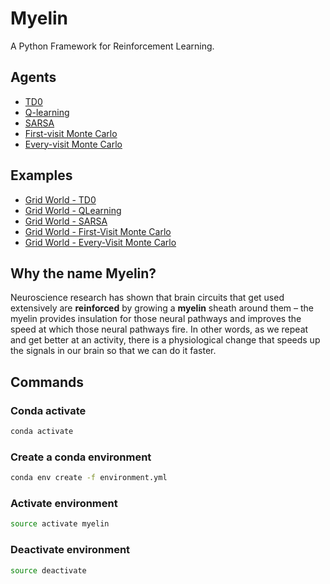 # Myelin

A Python Framework for Reinforcement Learning.

## Agents

- [TD0](https://github.com/davidrobles/myelin/blob/master/myelin/agents/td0.py)
- [Q-learning](https://github.com/davidrobles/myelin/blob/master/myelin/agents/qlearning.py)
- [SARSA](https://github.com/davidrobles/myelin/blob/master/myelin/agents/sarsa.py)
- [First-visit Monte Carlo](https://github.com/davidrobles/myelin/blob/master/myelin/agents/first_visit_mc.py)
- [Every-visit Monte Carlo](https://github.com/davidrobles/myelin/blob/master/myelin/agents/every_visit_mc.py)

## Examples

- [Grid World - TD0](https://github.com/davidrobles/myelin/blob/master/examples/grid_world_td0.ipynb)
- [Grid World - QLearning](https://github.com/davidrobles/myelin/blob/master/examples/grid_world_qlearning.ipynb)
- [Grid World - SARSA](https://github.com/davidrobles/myelin/blob/master/examples/grid_world_sarsa.ipynb)
- [Grid World - First-Visit Monte Carlo](https://github.com/davidrobles/myelin/blob/master/examples/grid_world_first_visit_monte_carlo.ipynb)
- [Grid World - Every-Visit Monte Carlo](https://github.com/davidrobles/myelin/blob/master/examples/grid_world_every_visit_monte_carlo.ipynb)

## Why the name Myelin?

Neuroscience research has shown that brain circuits that get used extensively are **reinforced** by growing
a **myelin** sheath around them – the myelin provides insulation for those neural pathways and improves
the speed at which those neural pathways fire. In other words, as we repeat and get better at an
activity, there is a physiological change that speeds up the signals in our brain so that we can do it
faster.

## Commands

### Conda activate

```bash
conda activate
```

### Create a conda environment
```bash
conda env create -f environment.yml
```

### Activate environment
```bash
source activate myelin
```

### Deactivate environment

```bash
source deactivate
```
